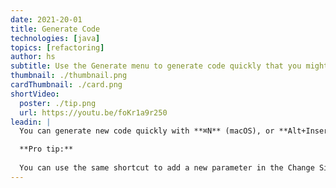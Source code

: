 ```yaml
---
date: 2021-20-01
title: Generate Code
technologies: [java]
topics: [refactoring]
author: hs
subtitle: Use the Generate menu to generate code quickly that you might need in standard Java applications
thumbnail: ./thumbnail.png
cardThumbnail: ./card.png
shortVideo:
  poster: ./tip.png
  url: https://youtu.be/foKr1a9r250
leadin: |
  You can generate new code quickly with **⌘N** (macOS), or **Alt+Insert** (Windows/Linux). For example, you can generate commonly used methods for Java beans in this way. 

  **Pro tip:**
  
  You can use the same shortcut to add a new parameter in the Change Signature dialog. 
---
```

